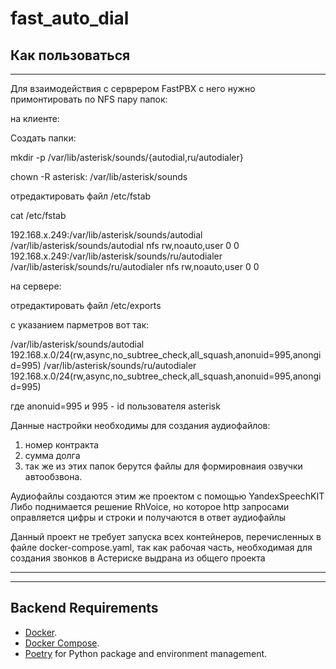 # fast_auto_dial

## Как пользоваться

------------------------------------------------

Для взаимодействия с серврером FastPBX с него нужно примонтировать по NFS пару папок:

на клиенте:

Создать папки:

mkdir -p /var/lib/asterisk/sounds/{autodial,ru/autodialer}

chown -R asterisk: /var/lib/asterisk/sounds

отредактировать файл /etc/fstab

cat /etc/fstab 

192.168.x.249:/var/lib/asterisk/sounds/autodial  /var/lib/asterisk/sounds/autodial nfs rw,noauto,user 0 0
192.168.x.249:/var/lib/asterisk/sounds/ru/autodialer /var/lib/asterisk/sounds/ru/autodialer nfs rw,noauto,user 0 0

на сервере:

отредактировать файл /etc/exports

с указанием парметров вот так:

/var/lib/asterisk/sounds/autodial 192.168.x.0/24(rw,async,no_subtree_check,all_squash,anonuid=995,anongid=995)
/var/lib/asterisk/sounds/ru/autodialer 192.168.x.0/24(rw,async,no_subtree_check,all_squash,anonuid=995,anongid=995)

где anonuid=995 и 995 - id пользователя asterisk

Данные настройки необходимы для создания аудиофайлов:
1. номер контракта
2. сумма долга
3. так же из этих папок берутся файлы для формировнаия озвучки автообзвона.


Аудиофайлы создаются этим же проектом с помощью YandexSpeechKIT
Либо поднимается решение RhVoice, но которое http запросами оправляется цифры и строки и получаются в ответ аудиофайлы

Данный проект не требует запуска всех контейнеров, перечисленных в файле docker-compose.yaml,
так как рабочая часть, необходимая для создания звонков в Астериске выдрана из общего проекта

-----------------------------------------------------


-------------------------------------------------------------------------


## Backend Requirements

* [Docker](https://www.docker.com/).
* [Docker Compose](https://docs.docker.com/compose/install/).
* [Poetry](https://python-poetry.org/) for Python package and environment management.




